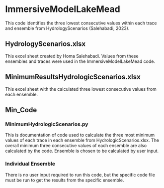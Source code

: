 # ImmersiveModelLakeMead
This code identifies the three lowest consecutive values within each trace and ensemble from HydrologyScenarios (Salehabadi, 2023).
## HydrologyScenarios.xlsx
This excel sheet created by Homa Salehabadi. Values from these ensembles and traces were used in the ImmersiveModelLakeMead code.
## MinimumResultsHydrologicScenarios.xlsx
This excel sheet with the calculated three lowest consecutive values from each ensemble.
## Min_Code
### MinimumHydrologicScenarios.py
This is documentation of code used to calculate the three most minimum values of each trace in each ensemble from HydrologicScenarios.xlsx. The overall minimum three consecutive values of each ensemble are also calculated by the code. Ensemble is chosen to be calculated by user input.
### Individual Ensemble
There is no user input required to run this code, but the specific code file must be run to get the results from the specific ensemble.


